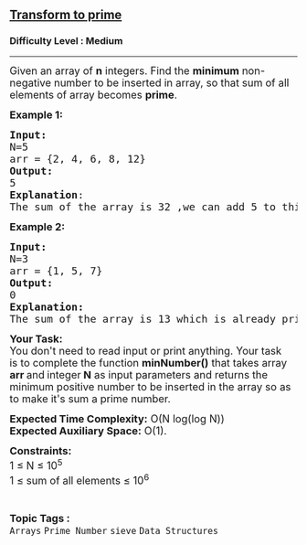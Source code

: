 <h2><a href="https://www.geeksforgeeks.org/problems/transform-to-prime4635/1?page=1&category=Prime%20Number&sortBy=submissions">Transform to prime</a></h2><h3>Difficulty Level : Medium</h3><hr><div class="problems_problem_content__Xm_eO"><p><span style="font-size: 18px;">Given an array of <strong>n</strong> integers. Find the <strong>minimum</strong> non-negative number to be inserted in array, so that sum of all elements of array becomes <strong>prime</strong>.</span></p>
<p><span style="font-size: 18px;"><strong>Example 1:</strong></span></p>
<pre><span style="font-size: 18px;"><strong>Input:</strong>
N=5
arr = {2, 4, 6, 8, 12}
<strong>Output:</strong>  <br>5
<strong>Explanation</strong>: 
The sum of the array is 32 ,we can add 5 to this to make it 37 which is a prime number.</span>
</pre>
<p><span style="font-size: 18px;"><strong>Example 2:</strong></span></p>
<pre><span style="font-size: 18px;"><strong>Input:
</strong>N=3
arr = {1, 5, 7}
<strong>Output:</strong>  <br>0 
<strong>Explanation:</strong> 
The sum of the array is 13 which is already prime. </span>
</pre>
<p><span style="font-size: 18px;"><strong>Your Task:</strong><br>You don't need to read input or print anything.&nbsp;Your task is&nbsp;to complete the function <strong>minNumber()</strong> that takes array<strong> arr&nbsp;</strong>and<strong> </strong>integer<strong> N</strong> as input&nbsp;parameters and returns the minimum positive number to be inserted in the array so as to make it's sum a prime number.</span></p>
<p><span style="font-size: 18px;"><strong>Expected Time Complexity:</strong> O(N log(log N))<br><strong>Expected Auxiliary Space:</strong> O(1).</span></p>
<p><span style="font-size: 18px;"><strong>Constraints:</strong><br>1 ≤ N ≤ 10<sup>5</sup><br>1&nbsp;</span><span style="font-size: 18px;">≤ sum of all elements </span><span style="font-size: 18px;">≤ 10<sup>6</sup></span></p></div><br><p><span style=font-size:18px><strong>Topic Tags : </strong><br><code>Arrays</code>&nbsp;<code>Prime Number</code>&nbsp;<code>sieve</code>&nbsp;<code>Data Structures</code>&nbsp;